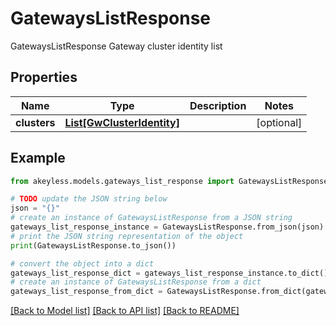 # GatewaysListResponse

GatewaysListResponse Gateway cluster identity list

## Properties

Name | Type | Description | Notes
------------ | ------------- | ------------- | -------------
**clusters** | [**List[GwClusterIdentity]**](GwClusterIdentity.md) |  | [optional] 

## Example

```python
from akeyless.models.gateways_list_response import GatewaysListResponse

# TODO update the JSON string below
json = "{}"
# create an instance of GatewaysListResponse from a JSON string
gateways_list_response_instance = GatewaysListResponse.from_json(json)
# print the JSON string representation of the object
print(GatewaysListResponse.to_json())

# convert the object into a dict
gateways_list_response_dict = gateways_list_response_instance.to_dict()
# create an instance of GatewaysListResponse from a dict
gateways_list_response_from_dict = GatewaysListResponse.from_dict(gateways_list_response_dict)
```
[[Back to Model list]](../README.md#documentation-for-models) [[Back to API list]](../README.md#documentation-for-api-endpoints) [[Back to README]](../README.md)


